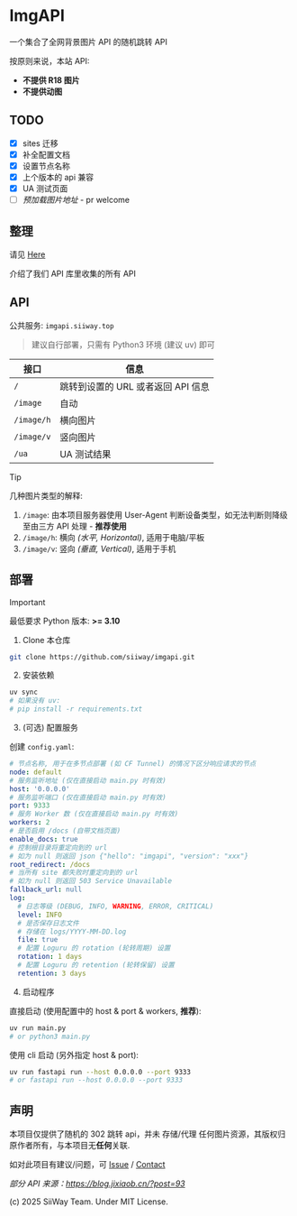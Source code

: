 # ImgAPI

一个集合了全网背景图片 API 的随机跳转 API

按原则来说，本站 API:
- **不提供 R18 图片**
- **不提供动图**

## TODO

- [x] sites 迁移
- [x] 补全配置文档
- [x] 设置节点名称
- [x] 上个版本的 api 兼容
- [x] UA 测试页面
- [ ] *预加载图片地址* - pr welcome

## 整理

请见 [Here](./sites.md)

介绍了我们 API 库里收集的所有 API

## API

公共服务: `imgapi.siiway.top`

> 建议自行部署，只需有 Python3 环境 (建议 uv) 即可

| 接口       | 信息                               |
| ---------- | ---------------------------------- |
| `/`        | 跳转到设置的 URL 或者返回 API 信息 |
| `/image`   | 自动                               |
| `/image/h` | 横向图片                           |
| `/image/v` | 竖向图片                           |
| `/ua`      | UA 测试结果                        |

> [!TIP]
> 几种图片类型的解释: <br/>
> 1. `/image`: 由本项目服务器使用 User-Agent 判断设备类型，如无法判断则降级至由三方 API 处理 - **推荐使用** <br/>
> 2. `/image/h`: 横向 *(水平, Horizontal)*, 适用于电脑/平板 <br/>
> 3. `/image/v`: 竖向 *(垂直, Vertical)*, 适用于手机

## 部署

> [!IMPORTANT]
> 最低要求 Python 版本: **>= 3.10**

1. Clone 本仓库

```bash
git clone https://github.com/siiway/imgapi.git
```

2. 安装依赖

```bash
uv sync
# 如果没有 uv:
# pip install -r requirements.txt
```

<!-- uv export > requirements.txt -->

3. (可选) 配置服务

创建 `config.yaml`:

```yaml
# 节点名称, 用于在多节点部署 (如 CF Tunnel) 的情况下区分响应请求的节点
node: default
# 服务监听地址 (仅在直接启动 main.py 时有效)
host: '0.0.0.0'
# 服务监听端口 (仅在直接启动 main.py 时有效)
port: 9333
# 服务 Worker 数 (仅在直接启动 main.py 时有效)
workers: 2
# 是否启用 /docs (自带文档页面)
enable_docs: true
# 控制根目录将重定向到的 url
# 如为 null 则返回 json {"hello": "imgapi", "version": "xxx"}
root_redirect: /docs
# 当所有 site 都失败时重定向到的 url
# 如为 null 则返回 503 Service Unavailable
fallback_url: null
log:
  # 日志等级 (DEBUG, INFO, WARNING, ERROR, CRITICAL)
  level: INFO
  # 是否保存日志文件
  # 存储在 logs/YYYY-MM-DD.log
  file: true
  # 配置 Loguru 的 rotation (轮转周期) 设置
  rotation: 1 days
  # 配置 Loguru 的 retention (轮转保留) 设置
  retention: 3 days
```

4. 启动程序

直接启动 (使用配置中的 host & port & workers, **推荐**):

```bash
uv run main.py
# or python3 main.py
```

使用 cli 启动 (另外指定 host & port):

```bash
uv run fastapi run --host 0.0.0.0 --port 9333
# or fastapi run --host 0.0.0.0 --port 9333
```

## 声明

本项目仅提供了随机的 302 跳转 api，并未 存储/代理 任何图片资源，其版权归原作者所有，与本项目无**任何**关联.

如对此项目有建议/问题，可 [Issue](https://github.com/siiway/imgapi/issue/new) / [Contact](https://wyf9.top/t/c)

*部分 API 来源：https://blog.jixiaob.cn/?post=93*

(c) 2025 SiiWay Team. Under MIT License.
